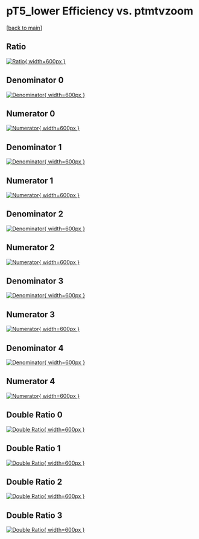 # pT5_lower Efficiency vs. ptmtvzoom

[[back to main](./)]



## Ratio

[![Ratio](../mtv/var/pT5_lower_vtr_321_0_eff_ptmtvzoom.png){ width=600px }](../mtv/var/pT5_lower_vtr_321_0_eff_ptmtvzoom.pdf)

## Denominator 0

[![Denominator](../mtv/den/pT5_lower_vtr_321_0_eff_ptmtvzoom_den0.png){ width=600px }](../mtv/den/pT5_lower_vtr_321_0_eff_ptmtvzoom_den0.pdf)

## Numerator 0

[![Numerator](../mtv/num/pT5_lower_vtr_321_0_eff_ptmtvzoom_num0.png){ width=600px }](../mtv/num/pT5_lower_vtr_321_0_eff_ptmtvzoom_num0.pdf)

## Denominator 1

[![Denominator](../mtv/den/pT5_lower_vtr_321_0_eff_ptmtvzoom_den1.png){ width=600px }](../mtv/den/pT5_lower_vtr_321_0_eff_ptmtvzoom_den1.pdf)

## Numerator 1

[![Numerator](../mtv/num/pT5_lower_vtr_321_0_eff_ptmtvzoom_num1.png){ width=600px }](../mtv/num/pT5_lower_vtr_321_0_eff_ptmtvzoom_num1.pdf)

## Denominator 2

[![Denominator](../mtv/den/pT5_lower_vtr_321_0_eff_ptmtvzoom_den2.png){ width=600px }](../mtv/den/pT5_lower_vtr_321_0_eff_ptmtvzoom_den2.pdf)

## Numerator 2

[![Numerator](../mtv/num/pT5_lower_vtr_321_0_eff_ptmtvzoom_num2.png){ width=600px }](../mtv/num/pT5_lower_vtr_321_0_eff_ptmtvzoom_num2.pdf)

## Denominator 3

[![Denominator](../mtv/den/pT5_lower_vtr_321_0_eff_ptmtvzoom_den3.png){ width=600px }](../mtv/den/pT5_lower_vtr_321_0_eff_ptmtvzoom_den3.pdf)

## Numerator 3

[![Numerator](../mtv/num/pT5_lower_vtr_321_0_eff_ptmtvzoom_num3.png){ width=600px }](../mtv/num/pT5_lower_vtr_321_0_eff_ptmtvzoom_num3.pdf)

## Denominator 4

[![Denominator](../mtv/den/pT5_lower_vtr_321_0_eff_ptmtvzoom_den4.png){ width=600px }](../mtv/den/pT5_lower_vtr_321_0_eff_ptmtvzoom_den4.pdf)

## Numerator 4

[![Numerator](../mtv/num/pT5_lower_vtr_321_0_eff_ptmtvzoom_num4.png){ width=600px }](../mtv/num/pT5_lower_vtr_321_0_eff_ptmtvzoom_num4.pdf)

## Double Ratio 0

[![Double Ratio](../mtv/ratio/pT5_lower_vtr_321_0_eff_ptmtvzoom_ratio0.png){ width=600px }](../mtv/ratio/pT5_lower_vtr_321_0_eff_ptmtvzoom_ratio0.pdf)

## Double Ratio 1

[![Double Ratio](../mtv/ratio/pT5_lower_vtr_321_0_eff_ptmtvzoom_ratio1.png){ width=600px }](../mtv/ratio/pT5_lower_vtr_321_0_eff_ptmtvzoom_ratio1.pdf)

## Double Ratio 2

[![Double Ratio](../mtv/ratio/pT5_lower_vtr_321_0_eff_ptmtvzoom_ratio2.png){ width=600px }](../mtv/ratio/pT5_lower_vtr_321_0_eff_ptmtvzoom_ratio2.pdf)

## Double Ratio 3

[![Double Ratio](../mtv/ratio/pT5_lower_vtr_321_0_eff_ptmtvzoom_ratio3.png){ width=600px }](../mtv/ratio/pT5_lower_vtr_321_0_eff_ptmtvzoom_ratio3.pdf)

